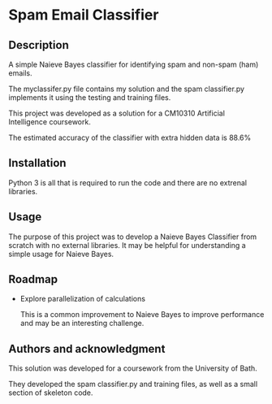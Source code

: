 # Spam Email Classifier

## Description
A simple Naieve Bayes classifier for identifying spam and non-spam (ham) emails.

The myclassifer.py file contains my solution and the spam classifier.py implements it using the testing and training files.

This project was developed as a solution for a CM10310 Artificial Intelligence coursework. 

The estimated accuracy of the classifier with extra hidden data is 88.6%

## Installation
Python 3 is all that is required to run the code and there are no extrenal libraries.

## Usage
The purpose of this project was to develop a Naieve Bayes Classifier from scratch with no external libraries. It may be helpful for understanding a simple usage for Naieve Bayes.

## Roadmap

- Explore parallelization of calculations

	This is a common improvement to Naieve Bayes to improve performance and may be an interesting challenge. 
## Authors and acknowledgment
This solution was developed for a coursework from the University of Bath. 

They developed the spam classifier.py and training files, as well as a small section of skeleton code.

